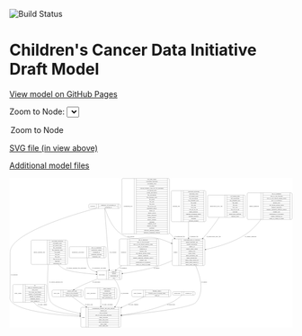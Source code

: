 <link rel='stylesheet' href="assets/style.css">
<link rel='stylesheet' href="https://unpkg.com/leaflet@1.5.1/dist/leaflet.css" integrity="sha512-xwE/Az9zrjBIphAcBb3F6JVqxf46+CDLwfLMHloNu6KEQCAWi6HcDUbeOfBIptF7tcCzusKFjFw2yuvEpDL9wQ==" crossorigin="">
<script type="text/javascript" src="https://code.jquery.com/jquery-3.2.1.min.js"></script>
<script type="text/javascript"  src="https://unpkg.com/leaflet@1.5.1/dist/leaflet.js"></script>
<script type="text/javascript" src="assets/actions.js"></script>

![Build Status](https://github.com/CBIIT/ccdi-model/actions/workflows/model-test-and-deploy.yml/badge.svg)

# Children's Cancer Data Initiative Draft Model

[View model on GitHub Pages](https://cbiit.github.io/ccdi-model/)



Zoom to Node: <select id="node_select">
  <option value="">Zoom to Node</option>
</select>
<div id="model"></div>

<p>
<a href="./model-desc/ccdi-model.svg">SVG file (in view above)</a>
<p>
<a href="./model-desc">Additional model files</a>
<div id='graph' style='display:off;'>
<svg width="2932pt" height="1551pt"
 viewBox="0.00 0.00 2931.80 1551.00" xmlns="http://www.w3.org/2000/svg" xmlns:xlink="http://www.w3.org/1999/xlink">
<g id="graph0" class="graph" transform="scale(1 1) rotate(0) translate(4 1547)">
<title>Perl</title>
<polygon fill="#ffffff" stroke="transparent" points="-4,4 -4,-1547 2927.8004,-1547 2927.8004,4 -4,4"/>
<!-- synonym -->
<g id="node1" class="node">
<title>synonym</title>
<path fill="none" stroke="#000000" d="M829.3004,-1232C829.3004,-1232 1130.3004,-1232 1130.3004,-1232 1136.3004,-1232 1142.3004,-1238 1142.3004,-1244 1142.3004,-1244 1142.3004,-1266 1142.3004,-1266 1142.3004,-1272 1136.3004,-1278 1130.3004,-1278 1130.3004,-1278 829.3004,-1278 829.3004,-1278 823.3004,-1278 817.3004,-1272 817.3004,-1266 817.3004,-1266 817.3004,-1244 817.3004,-1244 817.3004,-1238 823.3004,-1232 829.3004,-1232"/>
<text text-anchor="middle" x="857.3004" y="-1251.3" font-family="Times,serif" font-size="14.00" fill="#000000">synonym</text>
<polyline fill="none" stroke="#000000" points="897.3004,-1232 897.3004,-1278 "/>
<text text-anchor="middle" x="907.8004" y="-1251.3" font-family="Times,serif" font-size="14.00" fill="#000000"> </text>
<polyline fill="none" stroke="#000000" points="918.3004,-1232 918.3004,-1278 "/>
<text text-anchor="middle" x="1019.8004" y="-1262.8" font-family="Times,serif" font-size="14.00" fill="#000000">repository_of_synonym_id</text>
<polyline fill="none" stroke="#000000" points="918.3004,-1255 1121.3004,-1255 "/>
<text text-anchor="middle" x="1019.8004" y="-1239.8" font-family="Times,serif" font-size="14.00" fill="#000000">synonym_id</text>
<polyline fill="none" stroke="#000000" points="1121.3004,-1232 1121.3004,-1278 "/>
<text text-anchor="middle" x="1131.8004" y="-1251.3" font-family="Times,serif" font-size="14.00" fill="#000000"> </text>
</g>
<!-- participant -->
<g id="node4" class="node">
<title>participant</title>
<path fill="none" stroke="#000000" d="M916.3004,-495.5C916.3004,-495.5 1147.3004,-495.5 1147.3004,-495.5 1153.3004,-495.5 1159.3004,-501.5 1159.3004,-507.5 1159.3004,-507.5 1159.3004,-575.5 1159.3004,-575.5 1159.3004,-581.5 1153.3004,-587.5 1147.3004,-587.5 1147.3004,-587.5 916.3004,-587.5 916.3004,-587.5 910.3004,-587.5 904.3004,-581.5 904.3004,-575.5 904.3004,-575.5 904.3004,-507.5 904.3004,-507.5 904.3004,-501.5 910.3004,-495.5 916.3004,-495.5"/>
<text text-anchor="middle" x="952.3004" y="-537.8" font-family="Times,serif" font-size="14.00" fill="#000000">participant</text>
<polyline fill="none" stroke="#000000" points="1000.3004,-495.5 1000.3004,-587.5 "/>
<text text-anchor="middle" x="1010.8004" y="-537.8" font-family="Times,serif" font-size="14.00" fill="#000000"> </text>
<polyline fill="none" stroke="#000000" points="1021.3004,-495.5 1021.3004,-587.5 "/>
<text text-anchor="middle" x="1079.8004" y="-572.3" font-family="Times,serif" font-size="14.00" fill="#000000">ethnicity</text>
<polyline fill="none" stroke="#000000" points="1021.3004,-564.5 1138.3004,-564.5 "/>
<text text-anchor="middle" x="1079.8004" y="-549.3" font-family="Times,serif" font-size="14.00" fill="#000000">gender</text>
<polyline fill="none" stroke="#000000" points="1021.3004,-541.5 1138.3004,-541.5 "/>
<text text-anchor="middle" x="1079.8004" y="-526.3" font-family="Times,serif" font-size="14.00" fill="#000000">participant_id</text>
<polyline fill="none" stroke="#000000" points="1021.3004,-518.5 1138.3004,-518.5 "/>
<text text-anchor="middle" x="1079.8004" y="-503.3" font-family="Times,serif" font-size="14.00" fill="#000000">race</text>
<polyline fill="none" stroke="#000000" points="1138.3004,-495.5 1138.3004,-587.5 "/>
<text text-anchor="middle" x="1148.8004" y="-537.8" font-family="Times,serif" font-size="14.00" fill="#000000"> </text>
</g>
<!-- synonym&#45;&gt;participant -->
<g id="edge7" class="edge">
<title>synonym&#45;&gt;participant</title>
<path fill="none" stroke="#000000" d="M981.6232,-1231.986C985.947,-1177.2364 997.1122,-1034.9176 1005.8004,-916 1014.0383,-803.2442 1023.0501,-671.343 1028.0045,-598.0155"/>
<polygon fill="#000000" stroke="#000000" points="1031.524,-597.844 1028.7055,-587.631 1024.5398,-597.3725 1031.524,-597.844"/>
<text text-anchor="middle" x="1067.3004" y="-773.8" font-family="Times,serif" font-size="14.00" fill="#000000">of_synonym</text>
</g>
<!-- study -->
<g id="node13" class="node">
<title>study</title>
<path fill="none" stroke="#000000" d="M746.8004,-.5C746.8004,-.5 1136.8004,-.5 1136.8004,-.5 1142.8004,-.5 1148.8004,-6.5 1148.8004,-12.5 1148.8004,-12.5 1148.8004,-195.5 1148.8004,-195.5 1148.8004,-201.5 1142.8004,-207.5 1136.8004,-207.5 1136.8004,-207.5 746.8004,-207.5 746.8004,-207.5 740.8004,-207.5 734.8004,-201.5 734.8004,-195.5 734.8004,-195.5 734.8004,-12.5 734.8004,-12.5 734.8004,-6.5 740.8004,-.5 746.8004,-.5"/>
<text text-anchor="middle" x="762.8004" y="-100.3" font-family="Times,serif" font-size="14.00" fill="#000000">study</text>
<polyline fill="none" stroke="#000000" points="790.8004,-.5 790.8004,-207.5 "/>
<text text-anchor="middle" x="801.3004" y="-100.3" font-family="Times,serif" font-size="14.00" fill="#000000"> </text>
<polyline fill="none" stroke="#000000" points="811.8004,-.5 811.8004,-207.5 "/>
<text text-anchor="middle" x="969.8004" y="-192.3" font-family="Times,serif" font-size="14.00" fill="#000000">experimental_strategy_and_data_subtype</text>
<polyline fill="none" stroke="#000000" points="811.8004,-184.5 1127.8004,-184.5 "/>
<text text-anchor="middle" x="969.8004" y="-169.3" font-family="Times,serif" font-size="14.00" fill="#000000">external_url</text>
<polyline fill="none" stroke="#000000" points="811.8004,-161.5 1127.8004,-161.5 "/>
<text text-anchor="middle" x="969.8004" y="-146.3" font-family="Times,serif" font-size="14.00" fill="#000000">phs_accession</text>
<polyline fill="none" stroke="#000000" points="811.8004,-138.5 1127.8004,-138.5 "/>
<text text-anchor="middle" x="969.8004" y="-123.3" font-family="Times,serif" font-size="14.00" fill="#000000">size_of_data_being_uploaded</text>
<polyline fill="none" stroke="#000000" points="811.8004,-115.5 1127.8004,-115.5 "/>
<text text-anchor="middle" x="969.8004" y="-100.3" font-family="Times,serif" font-size="14.00" fill="#000000">study_acronym</text>
<polyline fill="none" stroke="#000000" points="811.8004,-92.5 1127.8004,-92.5 "/>
<text text-anchor="middle" x="969.8004" y="-77.3" font-family="Times,serif" font-size="14.00" fill="#000000">study_data_types</text>
<polyline fill="none" stroke="#000000" points="811.8004,-69.5 1127.8004,-69.5 "/>
<text text-anchor="middle" x="969.8004" y="-54.3" font-family="Times,serif" font-size="14.00" fill="#000000">study_description</text>
<polyline fill="none" stroke="#000000" points="811.8004,-46.5 1127.8004,-46.5 "/>
<text text-anchor="middle" x="969.8004" y="-31.3" font-family="Times,serif" font-size="14.00" fill="#000000">study_name</text>
<polyline fill="none" stroke="#000000" points="811.8004,-23.5 1127.8004,-23.5 "/>
<text text-anchor="middle" x="969.8004" y="-8.3" font-family="Times,serif" font-size="14.00" fill="#000000">study_short_title</text>
<polyline fill="none" stroke="#000000" points="1127.8004,-.5 1127.8004,-207.5 "/>
<text text-anchor="middle" x="1138.3004" y="-100.3" font-family="Times,serif" font-size="14.00" fill="#000000"> </text>
</g>
<!-- synonym&#45;&gt;study -->
<g id="edge6" class="edge">
<title>synonym&#45;&gt;study</title>
<path fill="none" stroke="#000000" d="M890.942,-1231.9939C650.1007,-1167.0478 2.8004,-974.1981 2.8004,-777.5 2.8004,-777.5 2.8004,-777.5 2.8004,-351.5 2.8004,-309.5306 -8.4011,-288.1428 21.8004,-259 119.6146,-164.6146 484.6235,-127.3663 724.4252,-112.905"/>
<polygon fill="#000000" stroke="#000000" points="724.9049,-116.3828 734.6797,-112.2959 724.4898,-109.3951 724.9049,-116.3828"/>
<text text-anchor="middle" x="45.3004" y="-537.8" font-family="Times,serif" font-size="14.00" fill="#000000">of_synonym</text>
</g>
<!-- sample -->
<g id="node15" class="node">
<title>sample</title>
<path fill="none" stroke="#000000" d="M1693.8004,-639.5C1693.8004,-639.5 2007.8004,-639.5 2007.8004,-639.5 2013.8004,-639.5 2019.8004,-645.5 2019.8004,-651.5 2019.8004,-651.5 2019.8004,-903.5 2019.8004,-903.5 2019.8004,-909.5 2013.8004,-915.5 2007.8004,-915.5 2007.8004,-915.5 1693.8004,-915.5 1693.8004,-915.5 1687.8004,-915.5 1681.8004,-909.5 1681.8004,-903.5 1681.8004,-903.5 1681.8004,-651.5 1681.8004,-651.5 1681.8004,-645.5 1687.8004,-639.5 1693.8004,-639.5"/>
<text text-anchor="middle" x="1715.8004" y="-773.8" font-family="Times,serif" font-size="14.00" fill="#000000">sample</text>
<polyline fill="none" stroke="#000000" points="1749.8004,-639.5 1749.8004,-915.5 "/>
<text text-anchor="middle" x="1760.3004" y="-773.8" font-family="Times,serif" font-size="14.00" fill="#000000"> </text>
<polyline fill="none" stroke="#000000" points="1770.8004,-639.5 1770.8004,-915.5 "/>
<text text-anchor="middle" x="1884.8004" y="-900.3" font-family="Times,serif" font-size="14.00" fill="#000000">participant_age_at_collection</text>
<polyline fill="none" stroke="#000000" points="1770.8004,-892.5 1998.8004,-892.5 "/>
<text text-anchor="middle" x="1884.8004" y="-877.3" font-family="Times,serif" font-size="14.00" fill="#000000">sample_anatomic_site</text>
<polyline fill="none" stroke="#000000" points="1770.8004,-869.5 1998.8004,-869.5 "/>
<text text-anchor="middle" x="1884.8004" y="-854.3" font-family="Times,serif" font-size="14.00" fill="#000000">sample_description</text>
<polyline fill="none" stroke="#000000" points="1770.8004,-846.5 1998.8004,-846.5 "/>
<text text-anchor="middle" x="1884.8004" y="-831.3" font-family="Times,serif" font-size="14.00" fill="#000000">sample_id</text>
<polyline fill="none" stroke="#000000" points="1770.8004,-823.5 1998.8004,-823.5 "/>
<text text-anchor="middle" x="1884.8004" y="-808.3" font-family="Times,serif" font-size="14.00" fill="#000000">sample_tumor_status</text>
<polyline fill="none" stroke="#000000" points="1770.8004,-800.5 1998.8004,-800.5 "/>
<text text-anchor="middle" x="1884.8004" y="-785.3" font-family="Times,serif" font-size="14.00" fill="#000000">sample_type</text>
<polyline fill="none" stroke="#000000" points="1770.8004,-777.5 1998.8004,-777.5 "/>
<text text-anchor="middle" x="1884.8004" y="-762.3" font-family="Times,serif" font-size="14.00" fill="#000000">tumor_grade</text>
<polyline fill="none" stroke="#000000" points="1770.8004,-754.5 1998.8004,-754.5 "/>
<text text-anchor="middle" x="1884.8004" y="-739.3" font-family="Times,serif" font-size="14.00" fill="#000000">tumor_incidence_type</text>
<polyline fill="none" stroke="#000000" points="1770.8004,-731.5 1998.8004,-731.5 "/>
<text text-anchor="middle" x="1884.8004" y="-716.3" font-family="Times,serif" font-size="14.00" fill="#000000">tumor_morphology</text>
<polyline fill="none" stroke="#000000" points="1770.8004,-708.5 1998.8004,-708.5 "/>
<text text-anchor="middle" x="1884.8004" y="-693.3" font-family="Times,serif" font-size="14.00" fill="#000000">tumor_stage_clinical_m</text>
<polyline fill="none" stroke="#000000" points="1770.8004,-685.5 1998.8004,-685.5 "/>
<text text-anchor="middle" x="1884.8004" y="-670.3" font-family="Times,serif" font-size="14.00" fill="#000000">tumor_stage_clinical_n</text>
<polyline fill="none" stroke="#000000" points="1770.8004,-662.5 1998.8004,-662.5 "/>
<text text-anchor="middle" x="1884.8004" y="-647.3" font-family="Times,serif" font-size="14.00" fill="#000000">tumor_stage_clinical_t</text>
<polyline fill="none" stroke="#000000" points="1998.8004,-639.5 1998.8004,-915.5 "/>
<text text-anchor="middle" x="2009.3004" y="-773.8" font-family="Times,serif" font-size="14.00" fill="#000000"> </text>
</g>
<!-- synonym&#45;&gt;sample -->
<g id="edge5" class="edge">
<title>synonym&#45;&gt;sample</title>
<path fill="none" stroke="#000000" d="M986.024,-1231.8206C1002.4432,-1175.6111 1052.6425,-1031.9111 1151.8004,-967 1301.7461,-868.842 1379.5778,-965.5794 1551.8004,-916 1591.8805,-904.4617 1633.3819,-888.2626 1672.2445,-870.993"/>
<polygon fill="#000000" stroke="#000000" points="1673.8488,-874.1094 1681.5382,-866.8208 1670.9819,-867.7233 1673.8488,-874.1094"/>
<text text-anchor="middle" x="1253.3004" y="-937.8" font-family="Times,serif" font-size="14.00" fill="#000000">of_synonym</text>
</g>
<!-- study_admin -->
<g id="node2" class="node">
<title>study_admin</title>
<path fill="none" stroke="#000000" d="M42.8004,-259.5C42.8004,-259.5 368.8004,-259.5 368.8004,-259.5 374.8004,-259.5 380.8004,-265.5 380.8004,-271.5 380.8004,-271.5 380.8004,-431.5 380.8004,-431.5 380.8004,-437.5 374.8004,-443.5 368.8004,-443.5 368.8004,-443.5 42.8004,-443.5 42.8004,-443.5 36.8004,-443.5 30.8004,-437.5 30.8004,-431.5 30.8004,-431.5 30.8004,-271.5 30.8004,-271.5 30.8004,-265.5 36.8004,-259.5 42.8004,-259.5"/>
<text text-anchor="middle" x="84.8004" y="-347.8" font-family="Times,serif" font-size="14.00" fill="#000000">study_admin</text>
<polyline fill="none" stroke="#000000" points="138.8004,-259.5 138.8004,-443.5 "/>
<text text-anchor="middle" x="149.3004" y="-347.8" font-family="Times,serif" font-size="14.00" fill="#000000"> </text>
<polyline fill="none" stroke="#000000" points="159.8004,-259.5 159.8004,-443.5 "/>
<text text-anchor="middle" x="259.8004" y="-428.3" font-family="Times,serif" font-size="14.00" fill="#000000">acl</text>
<polyline fill="none" stroke="#000000" points="159.8004,-420.5 359.8004,-420.5 "/>
<text text-anchor="middle" x="259.8004" y="-405.3" font-family="Times,serif" font-size="14.00" fill="#000000">adult_or_childhood_study</text>
<polyline fill="none" stroke="#000000" points="159.8004,-397.5 359.8004,-397.5 "/>
<text text-anchor="middle" x="259.8004" y="-382.3" font-family="Times,serif" font-size="14.00" fill="#000000">data_types</text>
<polyline fill="none" stroke="#000000" points="159.8004,-374.5 359.8004,-374.5 "/>
<text text-anchor="middle" x="259.8004" y="-359.3" font-family="Times,serif" font-size="14.00" fill="#000000">file_types_and_format</text>
<polyline fill="none" stroke="#000000" points="159.8004,-351.5 359.8004,-351.5 "/>
<text text-anchor="middle" x="259.8004" y="-336.3" font-family="Times,serif" font-size="14.00" fill="#000000">number_of_participants</text>
<polyline fill="none" stroke="#000000" points="159.8004,-328.5 359.8004,-328.5 "/>
<text text-anchor="middle" x="259.8004" y="-313.3" font-family="Times,serif" font-size="14.00" fill="#000000">number_of_samples</text>
<polyline fill="none" stroke="#000000" points="159.8004,-305.5 359.8004,-305.5 "/>
<text text-anchor="middle" x="259.8004" y="-290.3" font-family="Times,serif" font-size="14.00" fill="#000000">organism_species</text>
<polyline fill="none" stroke="#000000" points="159.8004,-282.5 359.8004,-282.5 "/>
<text text-anchor="middle" x="259.8004" y="-267.3" font-family="Times,serif" font-size="14.00" fill="#000000">study_admin_id</text>
<polyline fill="none" stroke="#000000" points="359.8004,-259.5 359.8004,-443.5 "/>
<text text-anchor="middle" x="370.3004" y="-347.8" font-family="Times,serif" font-size="14.00" fill="#000000"> </text>
</g>
<!-- study_admin&#45;&gt;study -->
<g id="edge20" class="edge">
<title>study_admin&#45;&gt;study</title>
<path fill="none" stroke="#000000" d="M248.6589,-259.3535C258.0096,-246.5797 269.0163,-234.8314 281.8004,-226 352.4648,-177.1839 560.5934,-144.1344 724.4418,-124.8802"/>
<polygon fill="#000000" stroke="#000000" points="725.1453,-128.3221 734.6734,-123.689 724.3357,-121.369 725.1453,-128.3221"/>
<text text-anchor="middle" x="338.3004" y="-229.8" font-family="Times,serif" font-size="14.00" fill="#000000">of_study_admin</text>
</g>
<!-- sample_diagnosis -->
<g id="node3" class="node">
<title>sample_diagnosis</title>
<path fill="none" stroke="#000000" d="M2469.8004,-1117C2469.8004,-1117 2911.8004,-1117 2911.8004,-1117 2917.8004,-1117 2923.8004,-1123 2923.8004,-1129 2923.8004,-1129 2923.8004,-1381 2923.8004,-1381 2923.8004,-1387 2917.8004,-1393 2911.8004,-1393 2911.8004,-1393 2469.8004,-1393 2469.8004,-1393 2463.8004,-1393 2457.8004,-1387 2457.8004,-1381 2457.8004,-1381 2457.8004,-1129 2457.8004,-1129 2457.8004,-1123 2463.8004,-1117 2469.8004,-1117"/>
<text text-anchor="middle" x="2529.3004" y="-1251.3" font-family="Times,serif" font-size="14.00" fill="#000000">sample_diagnosis</text>
<polyline fill="none" stroke="#000000" points="2600.8004,-1117 2600.8004,-1393 "/>
<text text-anchor="middle" x="2611.3004" y="-1251.3" font-family="Times,serif" font-size="14.00" fill="#000000"> </text>
<polyline fill="none" stroke="#000000" points="2621.8004,-1117 2621.8004,-1393 "/>
<text text-anchor="middle" x="2762.3004" y="-1377.8" font-family="Times,serif" font-size="14.00" fill="#000000">age_at_diagnosis</text>
<polyline fill="none" stroke="#000000" points="2621.8004,-1370 2902.8004,-1370 "/>
<text text-anchor="middle" x="2762.3004" y="-1354.8" font-family="Times,serif" font-size="14.00" fill="#000000">days_to_last_followup</text>
<polyline fill="none" stroke="#000000" points="2621.8004,-1347 2902.8004,-1347 "/>
<text text-anchor="middle" x="2762.3004" y="-1331.8" font-family="Times,serif" font-size="14.00" fill="#000000">days_to_last_known_disease_status</text>
<polyline fill="none" stroke="#000000" points="2621.8004,-1324 2902.8004,-1324 "/>
<text text-anchor="middle" x="2762.3004" y="-1308.8" font-family="Times,serif" font-size="14.00" fill="#000000">days_to_recurrence</text>
<polyline fill="none" stroke="#000000" points="2621.8004,-1301 2902.8004,-1301 "/>
<text text-anchor="middle" x="2762.3004" y="-1285.8" font-family="Times,serif" font-size="14.00" fill="#000000">disease_type</text>
<polyline fill="none" stroke="#000000" points="2621.8004,-1278 2902.8004,-1278 "/>
<text text-anchor="middle" x="2762.3004" y="-1262.8" font-family="Times,serif" font-size="14.00" fill="#000000">last_known_disease_status</text>
<polyline fill="none" stroke="#000000" points="2621.8004,-1255 2902.8004,-1255 "/>
<text text-anchor="middle" x="2762.3004" y="-1239.8" font-family="Times,serif" font-size="14.00" fill="#000000">primary_diagnosis</text>
<polyline fill="none" stroke="#000000" points="2621.8004,-1232 2902.8004,-1232 "/>
<text text-anchor="middle" x="2762.3004" y="-1216.8" font-family="Times,serif" font-size="14.00" fill="#000000">primary_diagnosis_reference_source</text>
<polyline fill="none" stroke="#000000" points="2621.8004,-1209 2902.8004,-1209 "/>
<text text-anchor="middle" x="2762.3004" y="-1193.8" font-family="Times,serif" font-size="14.00" fill="#000000">primary_site</text>
<polyline fill="none" stroke="#000000" points="2621.8004,-1186 2902.8004,-1186 "/>
<text text-anchor="middle" x="2762.3004" y="-1170.8" font-family="Times,serif" font-size="14.00" fill="#000000">progression_or_recurrence</text>
<polyline fill="none" stroke="#000000" points="2621.8004,-1163 2902.8004,-1163 "/>
<text text-anchor="middle" x="2762.3004" y="-1147.8" font-family="Times,serif" font-size="14.00" fill="#000000">sample_diagnosis_id</text>
<polyline fill="none" stroke="#000000" points="2621.8004,-1140 2902.8004,-1140 "/>
<text text-anchor="middle" x="2762.3004" y="-1124.8" font-family="Times,serif" font-size="14.00" fill="#000000">tissue_or_organ_of_origin</text>
<polyline fill="none" stroke="#000000" points="2902.8004,-1117 2902.8004,-1393 "/>
<text text-anchor="middle" x="2913.3004" y="-1251.3" font-family="Times,serif" font-size="14.00" fill="#000000"> </text>
</g>
<!-- sample_diagnosis&#45;&gt;sample -->
<g id="edge9" class="edge">
<title>sample_diagnosis&#45;&gt;sample</title>
<path fill="none" stroke="#000000" d="M2600.4604,-1116.8381C2559.6635,-1063.5922 2507.4315,-1006.2081 2448.8004,-967 2322.0943,-882.2684 2155.1908,-833.5438 2029.9156,-806.7811"/>
<polygon fill="#000000" stroke="#000000" points="2030.338,-803.2933 2019.831,-804.6548 2028.8938,-810.1427 2030.338,-803.2933"/>
<text text-anchor="middle" x="2493.8004" y="-937.8" font-family="Times,serif" font-size="14.00" fill="#000000">of_sample_diagnosis</text>
</g>
<!-- study_arm -->
<g id="node8" class="node">
<title>study_arm</title>
<path fill="none" stroke="#000000" d="M449.3004,-317C449.3004,-317 746.3004,-317 746.3004,-317 752.3004,-317 758.3004,-323 758.3004,-329 758.3004,-329 758.3004,-374 758.3004,-374 758.3004,-380 752.3004,-386 746.3004,-386 746.3004,-386 449.3004,-386 449.3004,-386 443.3004,-386 437.3004,-380 437.3004,-374 437.3004,-374 437.3004,-329 437.3004,-329 437.3004,-323 443.3004,-317 449.3004,-317"/>
<text text-anchor="middle" x="483.3004" y="-347.8" font-family="Times,serif" font-size="14.00" fill="#000000">study_arm</text>
<polyline fill="none" stroke="#000000" points="529.3004,-317 529.3004,-386 "/>
<text text-anchor="middle" x="539.8004" y="-347.8" font-family="Times,serif" font-size="14.00" fill="#000000"> </text>
<polyline fill="none" stroke="#000000" points="550.3004,-317 550.3004,-386 "/>
<text text-anchor="middle" x="643.8004" y="-370.8" font-family="Times,serif" font-size="14.00" fill="#000000">clinical_trial_arm</text>
<polyline fill="none" stroke="#000000" points="550.3004,-363 737.3004,-363 "/>
<text text-anchor="middle" x="643.8004" y="-347.8" font-family="Times,serif" font-size="14.00" fill="#000000">clinical_trial_identifier</text>
<polyline fill="none" stroke="#000000" points="550.3004,-340 737.3004,-340 "/>
<text text-anchor="middle" x="643.8004" y="-324.8" font-family="Times,serif" font-size="14.00" fill="#000000">clinical_trial_repository</text>
<polyline fill="none" stroke="#000000" points="737.3004,-317 737.3004,-386 "/>
<text text-anchor="middle" x="747.8004" y="-347.8" font-family="Times,serif" font-size="14.00" fill="#000000"> </text>
</g>
<!-- participant&#45;&gt;study_arm -->
<g id="edge18" class="edge">
<title>participant&#45;&gt;study_arm</title>
<path fill="none" stroke="#000000" d="M904.0701,-498.5386C860.3092,-482.7145 811.402,-463.7884 767.8004,-444 733.2695,-428.3283 696.1446,-408.4967 665.4242,-391.219"/>
<polygon fill="#000000" stroke="#000000" points="666.9498,-388.0608 656.5226,-386.1835 663.5032,-394.1535 666.9498,-388.0608"/>
<text text-anchor="middle" x="896.3004" y="-465.8" font-family="Times,serif" font-size="14.00" fill="#000000">of_participant</text>
</g>
<!-- participant&#45;&gt;study -->
<g id="edge17" class="edge">
<title>participant&#45;&gt;study</title>
<path fill="none" stroke="#000000" d="M1084.1703,-495.0526C1097.3775,-480.2023 1109.7877,-462.7156 1116.8004,-444 1145.6501,-367.0053 1147.6802,-335.2032 1116.8004,-259 1110.4932,-243.4355 1101.6528,-228.853 1091.2629,-215.3417"/>
<polygon fill="#000000" stroke="#000000" points="1093.9646,-213.1161 1084.9739,-207.5109 1088.5068,-217.4993 1093.9646,-213.1161"/>
<text text-anchor="middle" x="1189.3004" y="-347.8" font-family="Times,serif" font-size="14.00" fill="#000000">of_participant</text>
</g>
<!-- clinical_measure_file -->
<g id="node5" class="node">
<title>clinical_measure_file</title>
<path fill="none" stroke="#000000" d="M232.8004,-651C232.8004,-651 584.8004,-651 584.8004,-651 590.8004,-651 596.8004,-657 596.8004,-663 596.8004,-663 596.8004,-892 596.8004,-892 596.8004,-898 590.8004,-904 584.8004,-904 584.8004,-904 232.8004,-904 232.8004,-904 226.8004,-904 220.8004,-898 220.8004,-892 220.8004,-892 220.8004,-663 220.8004,-663 220.8004,-657 226.8004,-651 232.8004,-651"/>
<text text-anchor="middle" x="304.3004" y="-773.8" font-family="Times,serif" font-size="14.00" fill="#000000">clinical_measure_file</text>
<polyline fill="none" stroke="#000000" points="387.8004,-651 387.8004,-904 "/>
<text text-anchor="middle" x="398.3004" y="-773.8" font-family="Times,serif" font-size="14.00" fill="#000000"> </text>
<polyline fill="none" stroke="#000000" points="408.8004,-651 408.8004,-904 "/>
<text text-anchor="middle" x="492.3004" y="-888.8" font-family="Times,serif" font-size="14.00" fill="#000000">checksum_algorithm</text>
<polyline fill="none" stroke="#000000" points="408.8004,-881 575.8004,-881 "/>
<text text-anchor="middle" x="492.3004" y="-865.8" font-family="Times,serif" font-size="14.00" fill="#000000">checksum_value</text>
<polyline fill="none" stroke="#000000" points="408.8004,-858 575.8004,-858 "/>
<text text-anchor="middle" x="492.3004" y="-842.8" font-family="Times,serif" font-size="14.00" fill="#000000">dcf_indexd_guid</text>
<polyline fill="none" stroke="#000000" points="408.8004,-835 575.8004,-835 "/>
<text text-anchor="middle" x="492.3004" y="-819.8" font-family="Times,serif" font-size="14.00" fill="#000000">file_description</text>
<polyline fill="none" stroke="#000000" points="408.8004,-812 575.8004,-812 "/>
<text text-anchor="middle" x="492.3004" y="-796.8" font-family="Times,serif" font-size="14.00" fill="#000000">file_mapping_level</text>
<polyline fill="none" stroke="#000000" points="408.8004,-789 575.8004,-789 "/>
<text text-anchor="middle" x="492.3004" y="-773.8" font-family="Times,serif" font-size="14.00" fill="#000000">file_name</text>
<polyline fill="none" stroke="#000000" points="408.8004,-766 575.8004,-766 "/>
<text text-anchor="middle" x="492.3004" y="-750.8" font-family="Times,serif" font-size="14.00" fill="#000000">file_size</text>
<polyline fill="none" stroke="#000000" points="408.8004,-743 575.8004,-743 "/>
<text text-anchor="middle" x="492.3004" y="-727.8" font-family="Times,serif" font-size="14.00" fill="#000000">file_type</text>
<polyline fill="none" stroke="#000000" points="408.8004,-720 575.8004,-720 "/>
<text text-anchor="middle" x="492.3004" y="-704.8" font-family="Times,serif" font-size="14.00" fill="#000000">file_url_in_cds</text>
<polyline fill="none" stroke="#000000" points="408.8004,-697 575.8004,-697 "/>
<text text-anchor="middle" x="492.3004" y="-681.8" font-family="Times,serif" font-size="14.00" fill="#000000">md5sum</text>
<polyline fill="none" stroke="#000000" points="408.8004,-674 575.8004,-674 "/>
<text text-anchor="middle" x="492.3004" y="-658.8" font-family="Times,serif" font-size="14.00" fill="#000000">participant_list</text>
<polyline fill="none" stroke="#000000" points="575.8004,-651 575.8004,-904 "/>
<text text-anchor="middle" x="586.3004" y="-773.8" font-family="Times,serif" font-size="14.00" fill="#000000"> </text>
</g>
<!-- clinical_measure_file&#45;&gt;participant -->
<g id="edge8" class="edge">
<title>clinical_measure_file&#45;&gt;participant</title>
<path fill="none" stroke="#000000" d="M500.6121,-650.9087C518.4164,-633.4217 538.3008,-617.5325 559.8004,-606 616.0127,-575.8475 775.8534,-558.6139 894.0296,-549.678"/>
<polygon fill="#000000" stroke="#000000" points="894.5399,-553.1498 904.2528,-548.9177 894.0207,-546.1691 894.5399,-553.1498"/>
<text text-anchor="middle" x="689.3004" y="-609.8" font-family="Times,serif" font-size="14.00" fill="#000000">of_clinical_measure_file_participant</text>
</g>
<!-- clinical_measure_file&#45;&gt;study -->
<g id="edge19" class="edge">
<title>clinical_measure_file&#45;&gt;study</title>
<path fill="none" stroke="#000000" d="M397.1495,-650.7399C387.6529,-517.1238 382.2944,-317.9655 427.8004,-259 465.5363,-210.1028 601.9674,-170.2906 724.7868,-143.2624"/>
<polygon fill="#000000" stroke="#000000" points="725.7076,-146.644 734.7329,-141.0948 724.2169,-139.8046 725.7076,-146.644"/>
<text text-anchor="middle" x="477.8004" y="-465.8" font-family="Times,serif" font-size="14.00" fill="#000000">of_clinical_measure_file</text>
</g>
<!-- diagnosis -->
<g id="node6" class="node">
<title>diagnosis</title>
<path fill="none" stroke="#000000" d="M1147.3004,-639.5C1147.3004,-639.5 1530.3004,-639.5 1530.3004,-639.5 1536.3004,-639.5 1542.3004,-645.5 1542.3004,-651.5 1542.3004,-651.5 1542.3004,-903.5 1542.3004,-903.5 1542.3004,-909.5 1536.3004,-915.5 1530.3004,-915.5 1530.3004,-915.5 1147.3004,-915.5 1147.3004,-915.5 1141.3004,-915.5 1135.3004,-909.5 1135.3004,-903.5 1135.3004,-903.5 1135.3004,-651.5 1135.3004,-651.5 1135.3004,-645.5 1141.3004,-639.5 1147.3004,-639.5"/>
<text text-anchor="middle" x="1177.3004" y="-773.8" font-family="Times,serif" font-size="14.00" fill="#000000">diagnosis</text>
<polyline fill="none" stroke="#000000" points="1219.3004,-639.5 1219.3004,-915.5 "/>
<text text-anchor="middle" x="1229.8004" y="-773.8" font-family="Times,serif" font-size="14.00" fill="#000000"> </text>
<polyline fill="none" stroke="#000000" points="1240.3004,-639.5 1240.3004,-915.5 "/>
<text text-anchor="middle" x="1380.8004" y="-900.3" font-family="Times,serif" font-size="14.00" fill="#000000">age_at_diagnosis</text>
<polyline fill="none" stroke="#000000" points="1240.3004,-892.5 1521.3004,-892.5 "/>
<text text-anchor="middle" x="1380.8004" y="-877.3" font-family="Times,serif" font-size="14.00" fill="#000000">days_to_last_followup</text>
<polyline fill="none" stroke="#000000" points="1240.3004,-869.5 1521.3004,-869.5 "/>
<text text-anchor="middle" x="1380.8004" y="-854.3" font-family="Times,serif" font-size="14.00" fill="#000000">days_to_last_known_disease_status</text>
<polyline fill="none" stroke="#000000" points="1240.3004,-846.5 1521.3004,-846.5 "/>
<text text-anchor="middle" x="1380.8004" y="-831.3" font-family="Times,serif" font-size="14.00" fill="#000000">days_to_recurrence</text>
<polyline fill="none" stroke="#000000" points="1240.3004,-823.5 1521.3004,-823.5 "/>
<text text-anchor="middle" x="1380.8004" y="-808.3" font-family="Times,serif" font-size="14.00" fill="#000000">diagnosis_id</text>
<polyline fill="none" stroke="#000000" points="1240.3004,-800.5 1521.3004,-800.5 "/>
<text text-anchor="middle" x="1380.8004" y="-785.3" font-family="Times,serif" font-size="14.00" fill="#000000">disease_type</text>
<polyline fill="none" stroke="#000000" points="1240.3004,-777.5 1521.3004,-777.5 "/>
<text text-anchor="middle" x="1380.8004" y="-762.3" font-family="Times,serif" font-size="14.00" fill="#000000">last_known_disease_status</text>
<polyline fill="none" stroke="#000000" points="1240.3004,-754.5 1521.3004,-754.5 "/>
<text text-anchor="middle" x="1380.8004" y="-739.3" font-family="Times,serif" font-size="14.00" fill="#000000">primary_diagnosis</text>
<polyline fill="none" stroke="#000000" points="1240.3004,-731.5 1521.3004,-731.5 "/>
<text text-anchor="middle" x="1380.8004" y="-716.3" font-family="Times,serif" font-size="14.00" fill="#000000">primary_diagnosis_reference_source</text>
<polyline fill="none" stroke="#000000" points="1240.3004,-708.5 1521.3004,-708.5 "/>
<text text-anchor="middle" x="1380.8004" y="-693.3" font-family="Times,serif" font-size="14.00" fill="#000000">primary_site</text>
<polyline fill="none" stroke="#000000" points="1240.3004,-685.5 1521.3004,-685.5 "/>
<text text-anchor="middle" x="1380.8004" y="-670.3" font-family="Times,serif" font-size="14.00" fill="#000000">progression_or_recurrence</text>
<polyline fill="none" stroke="#000000" points="1240.3004,-662.5 1521.3004,-662.5 "/>
<text text-anchor="middle" x="1380.8004" y="-647.3" font-family="Times,serif" font-size="14.00" fill="#000000">tissue_or_organ_of_origin</text>
<polyline fill="none" stroke="#000000" points="1521.3004,-639.5 1521.3004,-915.5 "/>
<text text-anchor="middle" x="1531.8004" y="-773.8" font-family="Times,serif" font-size="14.00" fill="#000000"> </text>
</g>
<!-- diagnosis&#45;&gt;participant -->
<g id="edge11" class="edge">
<title>diagnosis&#45;&gt;participant</title>
<path fill="none" stroke="#000000" d="M1158.8851,-639.1938C1138.0036,-623.1416 1117.7945,-607.6062 1099.8668,-593.8247"/>
<polygon fill="#000000" stroke="#000000" points="1101.8574,-590.9402 1091.796,-587.6204 1097.5911,-596.49 1101.8574,-590.9402"/>
<text text-anchor="middle" x="1175.3004" y="-609.8" font-family="Times,serif" font-size="14.00" fill="#000000">of_diagnosis</text>
</g>
<!-- study_personnel -->
<g id="node7" class="node">
<title>study_personnel</title>
<path fill="none" stroke="#000000" d="M788.3004,-294C788.3004,-294 1095.3004,-294 1095.3004,-294 1101.3004,-294 1107.3004,-300 1107.3004,-306 1107.3004,-306 1107.3004,-397 1107.3004,-397 1107.3004,-403 1101.3004,-409 1095.3004,-409 1095.3004,-409 788.3004,-409 788.3004,-409 782.3004,-409 776.3004,-403 776.3004,-397 776.3004,-397 776.3004,-306 776.3004,-306 776.3004,-300 782.3004,-294 788.3004,-294"/>
<text text-anchor="middle" x="843.3004" y="-347.8" font-family="Times,serif" font-size="14.00" fill="#000000">study_personnel</text>
<polyline fill="none" stroke="#000000" points="910.3004,-294 910.3004,-409 "/>
<text text-anchor="middle" x="920.8004" y="-347.8" font-family="Times,serif" font-size="14.00" fill="#000000"> </text>
<polyline fill="none" stroke="#000000" points="931.3004,-294 931.3004,-409 "/>
<text text-anchor="middle" x="1008.8004" y="-393.8" font-family="Times,serif" font-size="14.00" fill="#000000">email_address</text>
<polyline fill="none" stroke="#000000" points="931.3004,-386 1086.3004,-386 "/>
<text text-anchor="middle" x="1008.8004" y="-370.8" font-family="Times,serif" font-size="14.00" fill="#000000">institution</text>
<polyline fill="none" stroke="#000000" points="931.3004,-363 1086.3004,-363 "/>
<text text-anchor="middle" x="1008.8004" y="-347.8" font-family="Times,serif" font-size="14.00" fill="#000000">personnel_name</text>
<polyline fill="none" stroke="#000000" points="931.3004,-340 1086.3004,-340 "/>
<text text-anchor="middle" x="1008.8004" y="-324.8" font-family="Times,serif" font-size="14.00" fill="#000000">personnel_type</text>
<polyline fill="none" stroke="#000000" points="931.3004,-317 1086.3004,-317 "/>
<text text-anchor="middle" x="1008.8004" y="-301.8" font-family="Times,serif" font-size="14.00" fill="#000000">study_personnel_id</text>
<polyline fill="none" stroke="#000000" points="1086.3004,-294 1086.3004,-409 "/>
<text text-anchor="middle" x="1096.8004" y="-347.8" font-family="Times,serif" font-size="14.00" fill="#000000"> </text>
</g>
<!-- study_personnel&#45;&gt;study -->
<g id="edge10" class="edge">
<title>study_personnel&#45;&gt;study</title>
<path fill="none" stroke="#000000" d="M941.8004,-293.7846C941.8004,-271.1126 941.8004,-244.2586 941.8004,-217.9942"/>
<polygon fill="#000000" stroke="#000000" points="945.3005,-217.967 941.8004,-207.967 938.3005,-217.967 945.3005,-217.967"/>
<text text-anchor="middle" x="1011.3004" y="-229.8" font-family="Times,serif" font-size="14.00" fill="#000000">of_study_personnel</text>
</g>
<!-- study_arm&#45;&gt;study -->
<g id="edge3" class="edge">
<title>study_arm&#45;&gt;study</title>
<path fill="none" stroke="#000000" d="M645.9943,-316.8256C683.4677,-289.8643 737.6202,-250.9029 789.3769,-213.6651"/>
<polygon fill="#000000" stroke="#000000" points="791.5868,-216.387 797.6601,-207.7056 787.4986,-210.7048 791.5868,-216.387"/>
<text text-anchor="middle" x="818.3004" y="-229.8" font-family="Times,serif" font-size="14.00" fill="#000000">of_study_arm</text>
</g>
<!-- study_funding -->
<g id="node9" class="node">
<title>study_funding</title>
<path fill="none" stroke="#000000" d="M1275.3004,-317C1275.3004,-317 1654.3004,-317 1654.3004,-317 1660.3004,-317 1666.3004,-323 1666.3004,-329 1666.3004,-329 1666.3004,-374 1666.3004,-374 1666.3004,-380 1660.3004,-386 1654.3004,-386 1654.3004,-386 1275.3004,-386 1275.3004,-386 1269.3004,-386 1263.3004,-380 1263.3004,-374 1263.3004,-374 1263.3004,-329 1263.3004,-329 1263.3004,-323 1269.3004,-317 1275.3004,-317"/>
<text text-anchor="middle" x="1322.8004" y="-347.8" font-family="Times,serif" font-size="14.00" fill="#000000">study_funding</text>
<polyline fill="none" stroke="#000000" points="1382.3004,-317 1382.3004,-386 "/>
<text text-anchor="middle" x="1392.8004" y="-347.8" font-family="Times,serif" font-size="14.00" fill="#000000"> </text>
<polyline fill="none" stroke="#000000" points="1403.3004,-317 1403.3004,-386 "/>
<text text-anchor="middle" x="1524.3004" y="-370.8" font-family="Times,serif" font-size="14.00" fill="#000000">funding_agency</text>
<polyline fill="none" stroke="#000000" points="1403.3004,-363 1645.3004,-363 "/>
<text text-anchor="middle" x="1524.3004" y="-347.8" font-family="Times,serif" font-size="14.00" fill="#000000">funding_source_program_name</text>
<polyline fill="none" stroke="#000000" points="1403.3004,-340 1645.3004,-340 "/>
<text text-anchor="middle" x="1524.3004" y="-324.8" font-family="Times,serif" font-size="14.00" fill="#000000">grant_id</text>
<polyline fill="none" stroke="#000000" points="1645.3004,-317 1645.3004,-386 "/>
<text text-anchor="middle" x="1655.8004" y="-347.8" font-family="Times,serif" font-size="14.00" fill="#000000"> </text>
</g>
<!-- study_funding&#45;&gt;study -->
<g id="edge2" class="edge">
<title>study_funding&#45;&gt;study</title>
<path fill="none" stroke="#000000" d="M1391.8043,-316.956C1331.0944,-288.2261 1241.4543,-245.8056 1158.1256,-206.3719"/>
<polygon fill="#000000" stroke="#000000" points="1159.5798,-203.188 1149.0437,-202.074 1156.5855,-209.5153 1159.5798,-203.188"/>
<text text-anchor="middle" x="1280.8004" y="-229.8" font-family="Times,serif" font-size="14.00" fill="#000000">of_study_funding</text>
</g>
<!-- sequencing_file -->
<g id="node10" class="node">
<title>sequencing_file</title>
<path fill="none" stroke="#000000" d="M1172.3004,-967.5C1172.3004,-967.5 1641.3004,-967.5 1641.3004,-967.5 1647.3004,-967.5 1653.3004,-973.5 1653.3004,-979.5 1653.3004,-979.5 1653.3004,-1530.5 1653.3004,-1530.5 1653.3004,-1536.5 1647.3004,-1542.5 1641.3004,-1542.5 1641.3004,-1542.5 1172.3004,-1542.5 1172.3004,-1542.5 1166.3004,-1542.5 1160.3004,-1536.5 1160.3004,-1530.5 1160.3004,-1530.5 1160.3004,-979.5 1160.3004,-979.5 1160.3004,-973.5 1166.3004,-967.5 1172.3004,-967.5"/>
<text text-anchor="middle" x="1224.3004" y="-1251.3" font-family="Times,serif" font-size="14.00" fill="#000000">sequencing_file</text>
<polyline fill="none" stroke="#000000" points="1288.3004,-967.5 1288.3004,-1542.5 "/>
<text text-anchor="middle" x="1298.8004" y="-1251.3" font-family="Times,serif" font-size="14.00" fill="#000000"> </text>
<polyline fill="none" stroke="#000000" points="1309.3004,-967.5 1309.3004,-1542.5 "/>
<text text-anchor="middle" x="1470.8004" y="-1527.3" font-family="Times,serif" font-size="14.00" fill="#000000">avg_read_length</text>
<polyline fill="none" stroke="#000000" points="1309.3004,-1519.5 1632.3004,-1519.5 "/>
<text text-anchor="middle" x="1470.8004" y="-1504.3" font-family="Times,serif" font-size="14.00" fill="#000000">checksum_algorithm</text>
<polyline fill="none" stroke="#000000" points="1309.3004,-1496.5 1632.3004,-1496.5 "/>
<text text-anchor="middle" x="1470.8004" y="-1481.3" font-family="Times,serif" font-size="14.00" fill="#000000">checksum_value</text>
<polyline fill="none" stroke="#000000" points="1309.3004,-1473.5 1632.3004,-1473.5 "/>
<text text-anchor="middle" x="1470.8004" y="-1458.3" font-family="Times,serif" font-size="14.00" fill="#000000">coverage</text>
<polyline fill="none" stroke="#000000" points="1309.3004,-1450.5 1632.3004,-1450.5 "/>
<text text-anchor="middle" x="1470.8004" y="-1435.3" font-family="Times,serif" font-size="14.00" fill="#000000">custom_assembly_fasta_file_for_alignment</text>
<polyline fill="none" stroke="#000000" points="1309.3004,-1427.5 1632.3004,-1427.5 "/>
<text text-anchor="middle" x="1470.8004" y="-1412.3" font-family="Times,serif" font-size="14.00" fill="#000000">dcf_indexd_guid</text>
<polyline fill="none" stroke="#000000" points="1309.3004,-1404.5 1632.3004,-1404.5 "/>
<text text-anchor="middle" x="1470.8004" y="-1389.3" font-family="Times,serif" font-size="14.00" fill="#000000">design_description</text>
<polyline fill="none" stroke="#000000" points="1309.3004,-1381.5 1632.3004,-1381.5 "/>
<text text-anchor="middle" x="1470.8004" y="-1366.3" font-family="Times,serif" font-size="14.00" fill="#000000">file_description</text>
<polyline fill="none" stroke="#000000" points="1309.3004,-1358.5 1632.3004,-1358.5 "/>
<text text-anchor="middle" x="1470.8004" y="-1343.3" font-family="Times,serif" font-size="14.00" fill="#000000">file_mapping_level</text>
<polyline fill="none" stroke="#000000" points="1309.3004,-1335.5 1632.3004,-1335.5 "/>
<text text-anchor="middle" x="1470.8004" y="-1320.3" font-family="Times,serif" font-size="14.00" fill="#000000">file_name</text>
<polyline fill="none" stroke="#000000" points="1309.3004,-1312.5 1632.3004,-1312.5 "/>
<text text-anchor="middle" x="1470.8004" y="-1297.3" font-family="Times,serif" font-size="14.00" fill="#000000">file_size</text>
<polyline fill="none" stroke="#000000" points="1309.3004,-1289.5 1632.3004,-1289.5 "/>
<text text-anchor="middle" x="1470.8004" y="-1274.3" font-family="Times,serif" font-size="14.00" fill="#000000">file_type</text>
<polyline fill="none" stroke="#000000" points="1309.3004,-1266.5 1632.3004,-1266.5 "/>
<text text-anchor="middle" x="1470.8004" y="-1251.3" font-family="Times,serif" font-size="14.00" fill="#000000">file_url_in_cds</text>
<polyline fill="none" stroke="#000000" points="1309.3004,-1243.5 1632.3004,-1243.5 "/>
<text text-anchor="middle" x="1470.8004" y="-1228.3" font-family="Times,serif" font-size="14.00" fill="#000000">instrument_model</text>
<polyline fill="none" stroke="#000000" points="1309.3004,-1220.5 1632.3004,-1220.5 "/>
<text text-anchor="middle" x="1470.8004" y="-1205.3" font-family="Times,serif" font-size="14.00" fill="#000000">library_id</text>
<polyline fill="none" stroke="#000000" points="1309.3004,-1197.5 1632.3004,-1197.5 "/>
<text text-anchor="middle" x="1470.8004" y="-1182.3" font-family="Times,serif" font-size="14.00" fill="#000000">library_layout</text>
<polyline fill="none" stroke="#000000" points="1309.3004,-1174.5 1632.3004,-1174.5 "/>
<text text-anchor="middle" x="1470.8004" y="-1159.3" font-family="Times,serif" font-size="14.00" fill="#000000">library_selection</text>
<polyline fill="none" stroke="#000000" points="1309.3004,-1151.5 1632.3004,-1151.5 "/>
<text text-anchor="middle" x="1470.8004" y="-1136.3" font-family="Times,serif" font-size="14.00" fill="#000000">library_source</text>
<polyline fill="none" stroke="#000000" points="1309.3004,-1128.5 1632.3004,-1128.5 "/>
<text text-anchor="middle" x="1470.8004" y="-1113.3" font-family="Times,serif" font-size="14.00" fill="#000000">library_strategy</text>
<polyline fill="none" stroke="#000000" points="1309.3004,-1105.5 1632.3004,-1105.5 "/>
<text text-anchor="middle" x="1470.8004" y="-1090.3" font-family="Times,serif" font-size="14.00" fill="#000000">md5sum</text>
<polyline fill="none" stroke="#000000" points="1309.3004,-1082.5 1632.3004,-1082.5 "/>
<text text-anchor="middle" x="1470.8004" y="-1067.3" font-family="Times,serif" font-size="14.00" fill="#000000">number_of_bp</text>
<polyline fill="none" stroke="#000000" points="1309.3004,-1059.5 1632.3004,-1059.5 "/>
<text text-anchor="middle" x="1470.8004" y="-1044.3" font-family="Times,serif" font-size="14.00" fill="#000000">number_of_reads</text>
<polyline fill="none" stroke="#000000" points="1309.3004,-1036.5 1632.3004,-1036.5 "/>
<text text-anchor="middle" x="1470.8004" y="-1021.3" font-family="Times,serif" font-size="14.00" fill="#000000">platform</text>
<polyline fill="none" stroke="#000000" points="1309.3004,-1013.5 1632.3004,-1013.5 "/>
<text text-anchor="middle" x="1470.8004" y="-998.3" font-family="Times,serif" font-size="14.00" fill="#000000">reference_genome_assembly</text>
<polyline fill="none" stroke="#000000" points="1309.3004,-990.5 1632.3004,-990.5 "/>
<text text-anchor="middle" x="1470.8004" y="-975.3" font-family="Times,serif" font-size="14.00" fill="#000000">sequence_alignment_software</text>
<polyline fill="none" stroke="#000000" points="1632.3004,-967.5 1632.3004,-1542.5 "/>
<text text-anchor="middle" x="1642.8004" y="-1251.3" font-family="Times,serif" font-size="14.00" fill="#000000"> </text>
</g>
<!-- sequencing_file&#45;&gt;sample -->
<g id="edge15" class="edge">
<title>sequencing_file&#45;&gt;sample</title>
<path fill="none" stroke="#000000" d="M1653.4845,-976.951C1656.6028,-973.6098 1659.7091,-970.2916 1662.8004,-967 1676.3643,-952.5574 1690.6413,-937.6533 1705.0148,-922.8449"/>
<polygon fill="#000000" stroke="#000000" points="1707.6124,-925.1941 1712.076,-915.5854 1702.5946,-920.3133 1707.6124,-925.1941"/>
<text text-anchor="middle" x="1759.3004" y="-937.8" font-family="Times,serif" font-size="14.00" fill="#000000">of_sequencing_file</text>
</g>
<!-- publication -->
<g id="node11" class="node">
<title>publication</title>
<path fill="none" stroke="#000000" d="M1696.8004,-333.5C1696.8004,-333.5 1906.8004,-333.5 1906.8004,-333.5 1912.8004,-333.5 1918.8004,-339.5 1918.8004,-345.5 1918.8004,-345.5 1918.8004,-357.5 1918.8004,-357.5 1918.8004,-363.5 1912.8004,-369.5 1906.8004,-369.5 1906.8004,-369.5 1696.8004,-369.5 1696.8004,-369.5 1690.8004,-369.5 1684.8004,-363.5 1684.8004,-357.5 1684.8004,-357.5 1684.8004,-345.5 1684.8004,-345.5 1684.8004,-339.5 1690.8004,-333.5 1696.8004,-333.5"/>
<text text-anchor="middle" x="1733.3004" y="-347.8" font-family="Times,serif" font-size="14.00" fill="#000000">publication</text>
<polyline fill="none" stroke="#000000" points="1781.8004,-333.5 1781.8004,-369.5 "/>
<text text-anchor="middle" x="1792.3004" y="-347.8" font-family="Times,serif" font-size="14.00" fill="#000000"> </text>
<polyline fill="none" stroke="#000000" points="1802.8004,-333.5 1802.8004,-369.5 "/>
<text text-anchor="middle" x="1850.3004" y="-347.8" font-family="Times,serif" font-size="14.00" fill="#000000">pubmed_id</text>
<polyline fill="none" stroke="#000000" points="1897.8004,-333.5 1897.8004,-369.5 "/>
<text text-anchor="middle" x="1908.3004" y="-347.8" font-family="Times,serif" font-size="14.00" fill="#000000"> </text>
</g>
<!-- publication&#45;&gt;study -->
<g id="edge16" class="edge">
<title>publication&#45;&gt;study</title>
<path fill="none" stroke="#000000" d="M1782.5393,-333.201C1759.1654,-312.0421 1717.6629,-277.7293 1675.8004,-259 1511.0662,-185.298 1309.6191,-145.9704 1159.4661,-125.3983"/>
<polygon fill="#000000" stroke="#000000" points="1159.577,-121.8816 1149.1982,-124.0098 1158.6389,-128.8184 1159.577,-121.8816"/>
<text text-anchor="middle" x="1669.8004" y="-229.8" font-family="Times,serif" font-size="14.00" fill="#000000">of_publication</text>
</g>
<!-- imaging_file -->
<g id="node12" class="node">
<title>imaging_file</title>
<path fill="none" stroke="#000000" d="M1683.8004,-1094C1683.8004,-1094 2017.8004,-1094 2017.8004,-1094 2023.8004,-1094 2029.8004,-1100 2029.8004,-1106 2029.8004,-1106 2029.8004,-1404 2029.8004,-1404 2029.8004,-1410 2023.8004,-1416 2017.8004,-1416 2017.8004,-1416 1683.8004,-1416 1683.8004,-1416 1677.8004,-1416 1671.8004,-1410 1671.8004,-1404 1671.8004,-1404 1671.8004,-1106 1671.8004,-1106 1671.8004,-1100 1677.8004,-1094 1683.8004,-1094"/>
<text text-anchor="middle" x="1723.8004" y="-1251.3" font-family="Times,serif" font-size="14.00" fill="#000000">imaging_file</text>
<polyline fill="none" stroke="#000000" points="1775.8004,-1094 1775.8004,-1416 "/>
<text text-anchor="middle" x="1786.3004" y="-1251.3" font-family="Times,serif" font-size="14.00" fill="#000000"> </text>
<polyline fill="none" stroke="#000000" points="1796.8004,-1094 1796.8004,-1416 "/>
<text text-anchor="middle" x="1902.8004" y="-1400.8" font-family="Times,serif" font-size="14.00" fill="#000000">checksum_algorithm</text>
<polyline fill="none" stroke="#000000" points="1796.8004,-1393 2008.8004,-1393 "/>
<text text-anchor="middle" x="1902.8004" y="-1377.8" font-family="Times,serif" font-size="14.00" fill="#000000">checksum_value</text>
<polyline fill="none" stroke="#000000" points="1796.8004,-1370 2008.8004,-1370 "/>
<text text-anchor="middle" x="1902.8004" y="-1354.8" font-family="Times,serif" font-size="14.00" fill="#000000">dcf_indexd_guid</text>
<polyline fill="none" stroke="#000000" points="1796.8004,-1347 2008.8004,-1347 "/>
<text text-anchor="middle" x="1902.8004" y="-1331.8" font-family="Times,serif" font-size="14.00" fill="#000000">file_description</text>
<polyline fill="none" stroke="#000000" points="1796.8004,-1324 2008.8004,-1324 "/>
<text text-anchor="middle" x="1902.8004" y="-1308.8" font-family="Times,serif" font-size="14.00" fill="#000000">file_mapping_level</text>
<polyline fill="none" stroke="#000000" points="1796.8004,-1301 2008.8004,-1301 "/>
<text text-anchor="middle" x="1902.8004" y="-1285.8" font-family="Times,serif" font-size="14.00" fill="#000000">file_name</text>
<polyline fill="none" stroke="#000000" points="1796.8004,-1278 2008.8004,-1278 "/>
<text text-anchor="middle" x="1902.8004" y="-1262.8" font-family="Times,serif" font-size="14.00" fill="#000000">file_size</text>
<polyline fill="none" stroke="#000000" points="1796.8004,-1255 2008.8004,-1255 "/>
<text text-anchor="middle" x="1902.8004" y="-1239.8" font-family="Times,serif" font-size="14.00" fill="#000000">file_type</text>
<polyline fill="none" stroke="#000000" points="1796.8004,-1232 2008.8004,-1232 "/>
<text text-anchor="middle" x="1902.8004" y="-1216.8" font-family="Times,serif" font-size="14.00" fill="#000000">file_url_in_cds</text>
<polyline fill="none" stroke="#000000" points="1796.8004,-1209 2008.8004,-1209 "/>
<text text-anchor="middle" x="1902.8004" y="-1193.8" font-family="Times,serif" font-size="14.00" fill="#000000">image_modality</text>
<polyline fill="none" stroke="#000000" points="1796.8004,-1186 2008.8004,-1186 "/>
<text text-anchor="middle" x="1902.8004" y="-1170.8" font-family="Times,serif" font-size="14.00" fill="#000000">imaging_instrument_model</text>
<polyline fill="none" stroke="#000000" points="1796.8004,-1163 2008.8004,-1163 "/>
<text text-anchor="middle" x="1902.8004" y="-1147.8" font-family="Times,serif" font-size="14.00" fill="#000000">imaging_platform</text>
<polyline fill="none" stroke="#000000" points="1796.8004,-1140 2008.8004,-1140 "/>
<text text-anchor="middle" x="1902.8004" y="-1124.8" font-family="Times,serif" font-size="14.00" fill="#000000">md5sum</text>
<polyline fill="none" stroke="#000000" points="1796.8004,-1117 2008.8004,-1117 "/>
<text text-anchor="middle" x="1902.8004" y="-1101.8" font-family="Times,serif" font-size="14.00" fill="#000000">software_package</text>
<polyline fill="none" stroke="#000000" points="2008.8004,-1094 2008.8004,-1416 "/>
<text text-anchor="middle" x="2019.3004" y="-1251.3" font-family="Times,serif" font-size="14.00" fill="#000000"> </text>
</g>
<!-- imaging_file&#45;&gt;sample -->
<g id="edge1" class="edge">
<title>imaging_file&#45;&gt;sample</title>
<path fill="none" stroke="#000000" d="M1850.8004,-1093.6732C1850.8004,-1039.3872 1850.8004,-979.1125 1850.8004,-925.8722"/>
<polygon fill="#000000" stroke="#000000" points="1854.3005,-925.6694 1850.8004,-915.6694 1847.3005,-925.6695 1854.3005,-925.6694"/>
<text text-anchor="middle" x="1905.3004" y="-937.8" font-family="Times,serif" font-size="14.00" fill="#000000">of_imaging_file</text>
</g>
<!-- therapeutic_procedure -->
<g id="node14" class="node">
<title>therapeutic_procedure</title>
<path fill="none" stroke="#000000" d="M627.3004,-720C627.3004,-720 984.3004,-720 984.3004,-720 990.3004,-720 996.3004,-726 996.3004,-732 996.3004,-732 996.3004,-823 996.3004,-823 996.3004,-829 990.3004,-835 984.3004,-835 984.3004,-835 627.3004,-835 627.3004,-835 621.3004,-835 615.3004,-829 615.3004,-823 615.3004,-823 615.3004,-732 615.3004,-732 615.3004,-726 621.3004,-720 627.3004,-720"/>
<text text-anchor="middle" x="705.8004" y="-773.8" font-family="Times,serif" font-size="14.00" fill="#000000">therapeutic_procedure</text>
<polyline fill="none" stroke="#000000" points="796.3004,-720 796.3004,-835 "/>
<text text-anchor="middle" x="806.8004" y="-773.8" font-family="Times,serif" font-size="14.00" fill="#000000"> </text>
<polyline fill="none" stroke="#000000" points="817.3004,-720 817.3004,-835 "/>
<text text-anchor="middle" x="896.3004" y="-819.8" font-family="Times,serif" font-size="14.00" fill="#000000">days_to_treatment</text>
<polyline fill="none" stroke="#000000" points="817.3004,-812 975.3004,-812 "/>
<text text-anchor="middle" x="896.3004" y="-796.8" font-family="Times,serif" font-size="14.00" fill="#000000">therapeutic_agents</text>
<polyline fill="none" stroke="#000000" points="817.3004,-789 975.3004,-789 "/>
<text text-anchor="middle" x="896.3004" y="-773.8" font-family="Times,serif" font-size="14.00" fill="#000000">treatment_id</text>
<polyline fill="none" stroke="#000000" points="817.3004,-766 975.3004,-766 "/>
<text text-anchor="middle" x="896.3004" y="-750.8" font-family="Times,serif" font-size="14.00" fill="#000000">treatment_outcome</text>
<polyline fill="none" stroke="#000000" points="817.3004,-743 975.3004,-743 "/>
<text text-anchor="middle" x="896.3004" y="-727.8" font-family="Times,serif" font-size="14.00" fill="#000000">treatment_type</text>
<polyline fill="none" stroke="#000000" points="975.3004,-720 975.3004,-835 "/>
<text text-anchor="middle" x="985.8004" y="-773.8" font-family="Times,serif" font-size="14.00" fill="#000000"> </text>
</g>
<!-- therapeutic_procedure&#45;&gt;participant -->
<g id="edge4" class="edge">
<title>therapeutic_procedure&#45;&gt;participant</title>
<path fill="none" stroke="#000000" d="M800.0902,-719.9411C799.6331,-683.3122 805.3684,-637.0871 831.8004,-606 841.5672,-594.5131 865.8769,-583.7198 894.3201,-574.3697"/>
<polygon fill="#000000" stroke="#000000" points="895.6413,-577.6223 904.1095,-571.2552 893.519,-570.9518 895.6413,-577.6223"/>
<text text-anchor="middle" x="924.8004" y="-609.8" font-family="Times,serif" font-size="14.00" fill="#000000">of_therapeutic_procedure</text>
</g>
<!-- sample&#45;&gt;participant -->
<g id="edge13" class="edge">
<title>sample&#45;&gt;participant</title>
<path fill="none" stroke="#000000" d="M1681.7766,-690.3532C1640.0836,-671.3453 1594.9828,-652.8119 1551.8004,-639 1425.3095,-598.5419 1275.827,-572.6832 1169.6725,-557.8383"/>
<polygon fill="#000000" stroke="#000000" points="1169.9223,-554.3396 1159.537,-556.436 1168.9629,-561.2736 1169.9223,-554.3396"/>
<text text-anchor="middle" x="1519.3004" y="-609.8" font-family="Times,serif" font-size="14.00" fill="#000000">of_sample</text>
</g>
<!-- sample&#45;&gt;study -->
<g id="edge12" class="edge">
<title>sample&#45;&gt;study</title>
<path fill="none" stroke="#000000" d="M1924.3412,-639.3441C1974.2568,-524.4575 2016.6115,-363.4142 1927.8004,-259 1878.5889,-201.1426 1434.2721,-149.8301 1159.146,-123.2371"/>
<polygon fill="#000000" stroke="#000000" points="1159.3141,-119.7372 1149.0246,-122.2626 1158.6431,-126.705 1159.3141,-119.7372"/>
<text text-anchor="middle" x="2012.3004" y="-465.8" font-family="Times,serif" font-size="14.00" fill="#000000">of_sample</text>
</g>
<!-- methylation_array_file -->
<g id="node16" class="node">
<title>methylation_array_file</title>
<path fill="none" stroke="#000000" d="M2060.3004,-1140C2060.3004,-1140 2427.3004,-1140 2427.3004,-1140 2433.3004,-1140 2439.3004,-1146 2439.3004,-1152 2439.3004,-1152 2439.3004,-1358 2439.3004,-1358 2439.3004,-1364 2433.3004,-1370 2427.3004,-1370 2427.3004,-1370 2060.3004,-1370 2060.3004,-1370 2054.3004,-1370 2048.3004,-1364 2048.3004,-1358 2048.3004,-1358 2048.3004,-1152 2048.3004,-1152 2048.3004,-1146 2054.3004,-1140 2060.3004,-1140"/>
<text text-anchor="middle" x="2137.3004" y="-1251.3" font-family="Times,serif" font-size="14.00" fill="#000000">methylation_array_file</text>
<polyline fill="none" stroke="#000000" points="2226.3004,-1140 2226.3004,-1370 "/>
<text text-anchor="middle" x="2236.8004" y="-1251.3" font-family="Times,serif" font-size="14.00" fill="#000000"> </text>
<polyline fill="none" stroke="#000000" points="2247.3004,-1140 2247.3004,-1370 "/>
<text text-anchor="middle" x="2332.8004" y="-1354.8" font-family="Times,serif" font-size="14.00" fill="#000000">dcf_indexd_guid</text>
<polyline fill="none" stroke="#000000" points="2247.3004,-1347 2418.3004,-1347 "/>
<text text-anchor="middle" x="2332.8004" y="-1331.8" font-family="Times,serif" font-size="14.00" fill="#000000">file_description</text>
<polyline fill="none" stroke="#000000" points="2247.3004,-1324 2418.3004,-1324 "/>
<text text-anchor="middle" x="2332.8004" y="-1308.8" font-family="Times,serif" font-size="14.00" fill="#000000">file_mapping_level</text>
<polyline fill="none" stroke="#000000" points="2247.3004,-1301 2418.3004,-1301 "/>
<text text-anchor="middle" x="2332.8004" y="-1285.8" font-family="Times,serif" font-size="14.00" fill="#000000">file_name</text>
<polyline fill="none" stroke="#000000" points="2247.3004,-1278 2418.3004,-1278 "/>
<text text-anchor="middle" x="2332.8004" y="-1262.8" font-family="Times,serif" font-size="14.00" fill="#000000">file_size</text>
<polyline fill="none" stroke="#000000" points="2247.3004,-1255 2418.3004,-1255 "/>
<text text-anchor="middle" x="2332.8004" y="-1239.8" font-family="Times,serif" font-size="14.00" fill="#000000">file_type</text>
<polyline fill="none" stroke="#000000" points="2247.3004,-1232 2418.3004,-1232 "/>
<text text-anchor="middle" x="2332.8004" y="-1216.8" font-family="Times,serif" font-size="14.00" fill="#000000">file_url_in_cds</text>
<polyline fill="none" stroke="#000000" points="2247.3004,-1209 2418.3004,-1209 "/>
<text text-anchor="middle" x="2332.8004" y="-1193.8" font-family="Times,serif" font-size="14.00" fill="#000000">md5sum</text>
<polyline fill="none" stroke="#000000" points="2247.3004,-1186 2418.3004,-1186 "/>
<text text-anchor="middle" x="2332.8004" y="-1170.8" font-family="Times,serif" font-size="14.00" fill="#000000">methylation_platform</text>
<polyline fill="none" stroke="#000000" points="2247.3004,-1163 2418.3004,-1163 "/>
<text text-anchor="middle" x="2332.8004" y="-1147.8" font-family="Times,serif" font-size="14.00" fill="#000000">reporter_label</text>
<polyline fill="none" stroke="#000000" points="2418.3004,-1140 2418.3004,-1370 "/>
<text text-anchor="middle" x="2428.8004" y="-1251.3" font-family="Times,serif" font-size="14.00" fill="#000000"> </text>
</g>
<!-- methylation_array_file&#45;&gt;sample -->
<g id="edge14" class="edge">
<title>methylation_array_file&#45;&gt;sample</title>
<path fill="none" stroke="#000000" d="M2168.079,-1139.6634C2131.0558,-1085.6882 2084.6649,-1021.4506 2038.8004,-967 2026.5334,-952.4366 2013.3612,-937.6665 1999.8904,-923.1312"/>
<polygon fill="#000000" stroke="#000000" points="2002.2026,-920.4788 1992.822,-915.5539 1997.084,-925.2537 2002.2026,-920.4788"/>
<text text-anchor="middle" x="2111.3004" y="-937.8" font-family="Times,serif" font-size="14.00" fill="#000000">of_methylation_array_file</text>
</g>
</g>
</svg>
</div>
